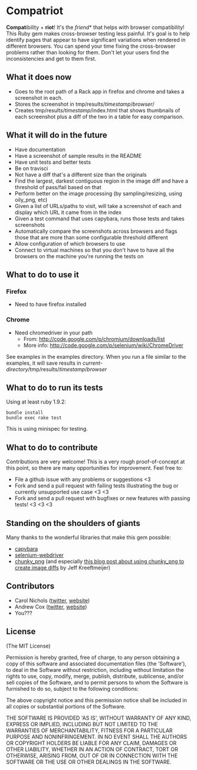 Compatriot
==========

**Compat**ibility + **riot**! It's the *friend** that helps with browser compatibility!
This Ruby gem makes cross-browser testing less painful.
It's goal is to help identify pages that appear to have significant variations when rendered in different browsers.
You can spend your time fixing the cross-browser problems rather than looking for them.
Don't let your users find the inconsistencies and get to them first.


What it does now
----------------

* Goes to the root path of a Rack app in firefox and chrome and takes a screenshot in each.
* Stores the screenshot in tmp/results/_timestamp_/_browser_/
* Creates tmp/results/_timestamp_/index.html that shows thumbnails of each screenshot plus a diff of the two in a table for easy comparison.

What it will do in the future
-----------------------------
* Have documentation
* Have a screenshot of sample results in the README
* Have unit tests and better tests
* Be on travisci
* Not have a diff that's a different size than the originals
* Find the largest, darkest contiguous region in the image diff and have a threshold of pass/fail based on that
* Perform better on the image processing (by sampling/resizing, using oily_png, etc)
* Given a list of URLs/paths to visit, will take a screenshot of each and display which URL it came from in the index
* Given a test command that uses capybara, runs those tests and takes screenshots
* Automatically compare the screenshots across browsers and flags those that are more than some configurable threshold different
* Allow configuration of which browsers to use
* Connect to virtual machines so that you don't have to have all the browsers on the machine you're running the tests on

What to do to use it
--------------------

### Firefox
* Need to have firefox installed

### Chrome
* Need chromedriver in your path
  * From: http://code.google.com/p/chromium/downloads/list
  * More info: http://code.google.com/p/selenium/wiki/ChromeDriver

See examples in the examples directory. When you run a file similar to the examples, it will save results in _current-directory_/tmp/results/_timestamp_/_browser_

What to do to run its tests
---------------------------
Using at least ruby 1.9.2:

    bundle install
    bundle exec rake test

This is using minispec for testing.

What to do to contribute
------------------------

Contributions are very welcome! This is a very rough proof-of-concept at this point, so there are many opportunities for improvement. Feel free to:

* File a github issue with any problems or suggestions <3
* Fork and send a pull request with failing tests illustrating the bug or currently unsupported use case <3 <3
* Fork and send a pull request with bugfixes or new features with passing tests! <3 <3 <3

Standing on the shoulders of giants
-----------------------------------

Many thanks to the wonderful libraries that make this gem possible:

* [capybara](https://github.com/jnicklas/capybara)
* [selenium-webdriver](http://seleniumhq.org/docs/01_introducing_selenium.html#selenium-2-aka-selenium-webdriver)
* [chunky_png](https://github.com/wvanbergen/chunky_png) (and especially [this blog post about using chunky_png to create image diffs](http://jeffkreeftmeijer.com/2011/comparing-images-and-creating-image-diffs/?utm_source=rubyweekly&utm_medium=email) by Jeff Kreeftmeijer)

Contributors
------------
* Carol Nichols ([twitter](http://twitter.com/carols10cents), [website](http://carol-nichols.com))
* Andrew Cox ([twitter](https://twitter.com/coxandrew), [website](http://andrewcox.org/))
* You???

License
-------

(The MIT License)

Permission is hereby granted, free of charge, to any person obtaining
a copy of this software and associated documentation files (the
'Software'), to deal in the Software without restriction, including
without limitation the rights to use, copy, modify, merge, publish,
distribute, sublicense, and/or sell copies of the Software, and to
permit persons to whom the Software is furnished to do so, subject to
the following conditions:

The above copyright notice and this permission notice shall be
included in all copies or substantial portions of the Software.

THE SOFTWARE IS PROVIDED 'AS IS', WITHOUT WARRANTY OF ANY KIND,
EXPRESS OR IMPLIED, INCLUDING BUT NOT LIMITED TO THE WARRANTIES OF
MERCHANTABILITY, FITNESS FOR A PARTICULAR PURPOSE AND NONINFRINGEMENT.
IN NO EVENT SHALL THE AUTHORS OR COPYRIGHT HOLDERS BE LIABLE FOR ANY
CLAIM, DAMAGES OR OTHER LIABILITY, WHETHER IN AN ACTION OF CONTRACT,
TORT OR OTHERWISE, ARISING FROM, OUT OF OR IN CONNECTION WITH THE
SOFTWARE OR THE USE OR OTHER DEALINGS IN THE SOFTWARE.